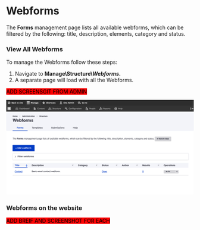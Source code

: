 # Webforms

The **Forms** management page lists all available webforms, which can be filtered by the following: title, description, elements, category and status.

### View All Webforms

To manage the Webforms follow these steps:

1. Navigate to **Manage\Structure\\**_**Webforms**_**.**
2. A separate page will load with all the Webforms.

<mark style="background-color:red;">ADD SCREENSGIT FROM ADMIN</mark>

![](<../../../drupal-platform-docs/.gitbook/assets/Webforms-test-varbase-property-1 (1) (1).png>)

### Webforms on the website

<mark style="background-color:red;">ADD BREIF AND SCREENSHOT FOR EACH</mark>
